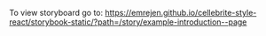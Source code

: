 To view storyboard go to: https://emrejen.github.io/cellebrite-style-react/storybook-static/?path=/story/example-introduction--page
